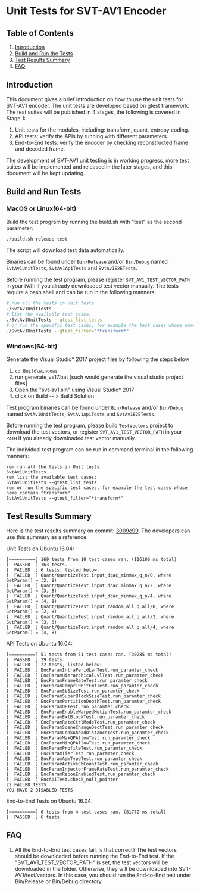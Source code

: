 # Unit Tests for SVT-AV1 Encoder

## Table of Contents

1. [Introduction](#Introduction)
2. [Build and Run the Tests](#Build-the-tests)
3. [Test Results Summary](#Test-Results)
4. [FAQ](#FAQ)

## Introduction

This document gives a brief introduction on how to use the unit tests for SVT-AV1 encoder. The unit tests are developed based on gtest framework. The test suites will be published in 4 stages, the following is covered in Stage 1:

1. Unit tests for the modules, including: transform, quant, entropy coding.
2. API tests: verify the APIs by running with different parameters.
3. End-to-End tests: verify the encoder by checking reconstructed frame and decoded frame.

The development of SVT-AV1 unit testing is in working progress, more test suites will be implemented and released in the later stages, and this document will be kept updating.

## Build and Run Tests

### MacOS or Linux(64-bit)

Build the test program by running the build.sh with "test" as the second parameter:

``` bash
./build.sh release test
```

The script will download test data automatically.

Binaries can be found under `Bin/Release` and/or `Bin/Debug` named `SvtAv1UnitTests`, `SvtAv1ApiTests` and `SvtAv1E2ETests`.

Before running the test program, please register `SVT_AV1_TEST_VECTOR_PATH` in your `PATH` if you already downloaded test vector manually. The tests require a bash shell and can be run in the following manners:

``` bash
# run all the tests in Unit tests
./SvtAv1UnitTests
# list the available test cases:
./SvtAv1UnitTests --gtest_list_tests
# or run the specific test cases, for example the test cases whose name contain "transform"
./SvtAv1UnitTests --gtest_filter="*transform*"
```

### Windows(64-bit)

Generate the Visual Studio* 2017 project files by following the steps below

1. `cd Build\windows`
2. run generate_vs17.bat [such would generate the visual studio project files]
3. Open the "svt-av1.sln" using Visual Studio* 2017
4. click on Build -- > Build Solution

Test program binaries can be found under `Bin/Release` and/or `Bin/Debug` named `SvtAv1UnitTests`, `SvtAv1ApiTests` and `SvtAv1E2ETests`.

Before running the test program, please build `TestVectors` project to download the test vectors, or register `SVT_AV1_TEST_VECTOR_PATH` in your `PATH` if you already downloaded test vector manually.

The individual test program can be run in command terminal in the following manners:

``` batch
rem run all the tests in Unit tests
SvtAv1UnitTests
rem list the available test cases:
SvtAv1UnitTests --gtest_list_tests
rem or run the specific test cases, for example the test cases whose name contain "transform"
SvtAv1UnitTests --gtest_filter="*transform*"
```

## Test Results Summary

Here is the test results summary on commit: [3009e99](https://github.com/OpenVisualCloud/SVT-AV1/commit/3009e99f32e3476e028aadd17a265630f80a8e36). The developers can use this summary as a reference.

Unit Tests on Ubuntu 16.04:

``` none
[==========] 169 tests from 10 test cases ran. (116106 ms total)
[  PASSED  ] 163 tests.
[  FAILED  ] 6 tests, listed below:
[  FAILED  ] Quant/QuantizeTest.input_dcac_minmax_q_n/0, where GetParam() = (2, 8)
[  FAILED  ] Quant/QuantizeTest.input_dcac_minmax_q_n/2, where GetParam() = (3, 8)
[  FAILED  ] Quant/QuantizeTest.input_dcac_minmax_q_n/4, where GetParam() = (4, 8)
[  FAILED  ] Quant/QuantizeTest.input_random_all_q_all/0, where GetParam() = (2, 8)
[  FAILED  ] Quant/QuantizeTest.input_random_all_q_all/2, where GetParam() = (3, 8)
[  FAILED  ] Quant/QuantizeTest.input_random_all_q_all/4, where GetParam() = (4, 8)
```

API Tests on Ubuntu 16.04:

``` none
[==========] 51 tests from 51 test cases ran. (30285 ms total)
[  PASSED  ] 29 tests.
[  FAILED  ] 22 tests, listed below:
[  FAILED  ] EncParamIntraPeridLenTest.run_paramter_check
[  FAILED  ] EncParamHierarchicalLvlTest.run_paramter_check
[  FAILED  ] EncParamFrameRateTest.run_paramter_check
[  FAILED  ] EncParamCompr10BitFmtTest.run_paramter_check
[  FAILED  ] EncParamSbSizeTest.run_paramter_check
[  FAILED  ] EncParamSuperBlockSizeTest.run_paramter_check
[  FAILED  ] EncParamPartitionDepthTest.run_paramter_check
[  FAILED  ] EncParamQPTest.run_paramter_check
[  FAILED  ] EncParamEnableWarpedMotionTest.run_paramter_check
[  FAILED  ] EncParamExtBlockTest.run_paramter_check
[  FAILED  ] EncParamRateCtrlModeTest.run_paramter_check
[  FAILED  ] EncParamSceneChangeDectTest.run_paramter_check
[  FAILED  ] EncParamLookAheadDistanceTest.run_paramter_check
[  FAILED  ] EncParamMaxQPAllowTest.run_paramter_check
[  FAILED  ] EncParamMinQPAllowTest.run_paramter_check
[  FAILED  ] EncParamProfileTest.run_paramter_check
[  FAILED  ] EncParamTierTest.run_paramter_check
[  FAILED  ] EncParamAsmTypeTest.run_paramter_check
[  FAILED  ] EncParamActiveChCountTest.run_paramter_check
[  FAILED  ] EncParamInjectorFrameRateTest.run_paramter_check
[  FAILED  ] EncParamReconEnabledTest.run_paramter_check
[  FAILED  ] EncApiTest.check_null_pointer
22 FAILED TESTS
YOU HAVE 2 DISABLED TESTS
```

End-to-End Tests on Ubuntu 16.04:

``` none
[==========] 6 tests from 4 test cases ran. (81772 ms total)
[  PASSED  ] 6 tests.
```

## FAQ

1. All the End-to-End test cases fail, is that correct?
  The test vectors should be downloaded before running the End-to-End test. If the "SVT_AV1_TEST_VECTOR_PATH" is set, the test vectors will be downloaded in the folder.
  Otherwise, they will be downloaded into SVT-AV1/test/vectors. In this case, you should run the
  End-to-End test under Bin/Release or Bin/Debug directory.

